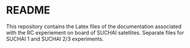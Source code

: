 # README
This repository contains the Latex files of the documentation associated with the RC experiement on board of SUCHAI satellites. Separate files for SUCHAI 1 and SUCHAI 2/3 experiments.
